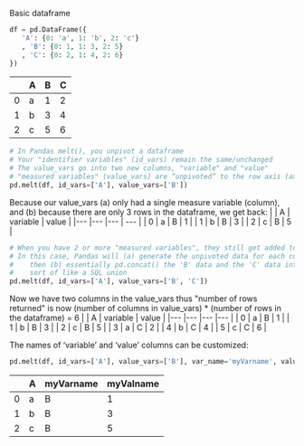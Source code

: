 Basic dataframe
```python
df = pd.DataFrame({
   'A': {0: 'a', 1: 'b', 2: 'c'}
   , 'B': {0: 1, 1: 3, 2: 5}
   , 'C': {0: 2, 1: 4, 2: 6}
})
```
|   	|  A	|  B 	|   C	|
|---	|---	|---	|---	|
|  0 	|  a 	|  1 	|  2 	|
|   1	|  b 	|  3 	|  4 	|
|   2	|  c 	|  5 	|  6 	|

```python
# In Pandas melt(), you unpivot a dataframe 
# Your "identifier variables" (id_vars) remain the same/unchanged 
# The value_vars go into two new columns, "variable" and "value"
# "measured variables" (value_vars) are “unpivoted” to the row axis (axis=0)
pd.melt(df, id_vars=['A'], value_vars=['B'])
```
Because our value_vars (a) only had a single measure variable (column), and (b) because there are only 3 rows in the dataframe, we get back:
|   	|  A 	| variable | value |
|---	|---	|---	| ---	|
| 0 |   a	|   B	|   1	| 
| 1   |   b	|   B	|   3	|
| 2  |   c	|   B	|  5 	|

```python
# When you have 2 or more "measured variables", they still get added to the row axis
# In this case, Pandas will (a) generate the unpivoted data for each column in value_vars separately, 
#    then (b) essentially pd.concat() the 'B' data and the 'C' data into the same result set
#    sort of like a SQL union
pd.melt(df, id_vars=['A'], value_vars=['B', 'C'])
```
Now we have two columns in the value_vars thus "number of rows returned" is now (number of columns in value_vars) * (number of rows in the dataframe) = 6
|   	|  A 	| variable | value |
|---	|---	|---	|---	|
| 0 |   a	|   B	|   1	| 
| 1   |   b	|   B	|   3	|
| 2  |   c	|   B	|  5 	|
| 3  	|  a 	|   C	|   2	|
|  4 	|  b 	|   C	|   4	|
|  5 	|  c 	|   C	|   6	|

The names of ‘variable’ and ‘value’ columns can be customized:
```python
pd.melt(df, id_vars=['A'], value_vars=['B'], var_name='myVarname', value_name='myValname')
```
|   	|  A 	| myVarname | myValname |
|---	|---	|---	| ---	|
| 0 |   a	|   B	|   1	| 
| 1   |   b	|   B	|   3	|
| 2  |   c	|   B	|  5 	|
